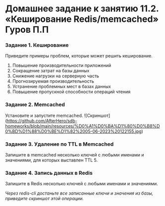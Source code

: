 # Домашнее задание к занятию 11.2. «Кеширование Redis/memcached» Гуров П.П

### Задание 1. Кеширование 

Приведите примеры проблем, которые может решить кеширование. 
1. Повышение производительности приложений
2. Сокращение затрат на базы данных
3. Снижение нагрузки на серверную часть
4. Прогнозируемая производительность
5. Устранение проблемных мест в базах данных
6. Повышение пропускной способности операций чтения

### Задание 2. Memcached

Установите и запустите memcached.
![Скриншот] (https://github.com/AfterHero/sdb-homeworks/blob/main/resources/%D0%A1%D0%BA%D1%80%D0%B8%D0%BD%D1%88%D0%BE%D1%82%2005-06-2023%20122155.jpg)
### Задание 3. Удаление по TTL в Memcached

Запишите в memcached несколько ключей с любыми именами и значениями, для которых выставлен TTL 5. 

### Задание 4. Запись данных в Redis

Запишите в Redis несколько ключей с любыми именами и значениями. 

*Через redis-cli достаньте все записанные ключи и значения из базы, приведите скриншот этой операции.*
